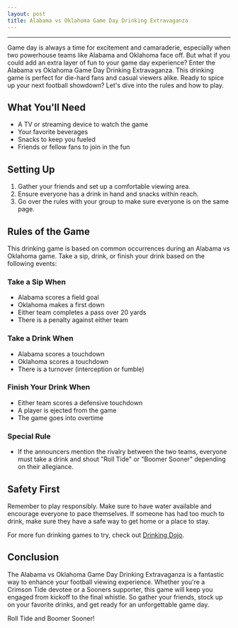 ```yaml
---
layout: post
title: Alabama vs Oklahoma Game Day Drinking Extravaganza
---
```



---

Game day is always a time for excitement and camaraderie, especially when two powerhouse teams like Alabama and Oklahoma face off. But what if you could add an extra layer of fun to your game day experience? Enter the Alabama vs Oklahoma Game Day Drinking Extravaganza. This drinking game is perfect for die-hard fans and casual viewers alike. Ready to spice up your next football showdown? Let's dive into the rules and how to play.

## What You'll Need

- A TV or streaming device to watch the game
- Your favorite beverages
- Snacks to keep you fueled
- Friends or fellow fans to join in the fun

## Setting Up

1. Gather your friends and set up a comfortable viewing area.
2. Ensure everyone has a drink in hand and snacks within reach.
3. Go over the rules with your group to make sure everyone is on the same page.

## Rules of the Game

This drinking game is based on common occurrences during an Alabama vs Oklahoma game. Take a sip, drink, or finish your drink based on the following events:

### Take a Sip When

- Alabama scores a field goal
- Oklahoma makes a first down
- Either team completes a pass over 20 yards
- There is a penalty against either team

### Take a Drink When

- Alabama scores a touchdown
- Oklahoma scores a touchdown
- There is a turnover (interception or fumble)

### Finish Your Drink When

- Either team scores a defensive touchdown
- A player is ejected from the game
- The game goes into overtime

### Special Rule

- If the announcers mention the rivalry between the two teams, everyone must take a drink and shout "Roll Tide" or "Boomer Sooner" depending on their allegiance.

## Safety First

Remember to play responsibly. Make sure to have water available and encourage everyone to pace themselves. If someone has had too much to drink, make sure they have a safe way to get home or a place to stay. 

For more fun drinking games to try, check out [Drinking Dojo](https://drinkingdojo.com/).

## Conclusion

The Alabama vs Oklahoma Game Day Drinking Extravaganza is a fantastic way to enhance your football viewing experience. Whether you're a Crimson Tide devotee or a Sooners supporter, this game will keep you engaged from kickoff to the final whistle. So gather your friends, stock up on your favorite drinks, and get ready for an unforgettable game day.

Roll Tide and Boomer Sooner!